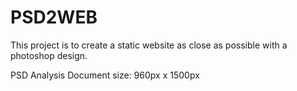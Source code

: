 PSD2WEB
=======

This project is to create a static website as close as possible with a photoshop design.

PSD Analysis
Document size: 960px x 1500px
